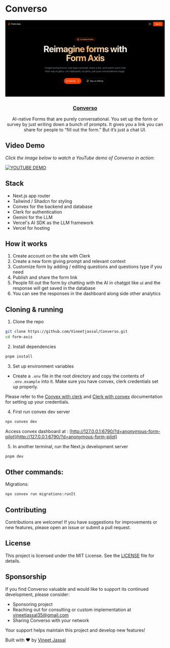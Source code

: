 # Converso

<p align="center">
  <a href="https://formaxis.vercel.app">
    <img src="./docs/screenshot.png" alt="Logo" />
  </a>
</p>

<h3 align="center">
<a href="https://formaxis.vercel.app" target="_blank">Converso</a>
</h3>

<p align="center">
AI-native Forms that are purely conversational. You set up the form or survey by just writing down a bunch of prompts. It gives you a link you can share for people to “fill out the form.” But it’s just a chat UI.
</p>

## Video Demo

_Click the image below to watch a YouTube demo of Converso in action:_

[![YOUTUBE DEMO](https://img.youtube.com/vi/Dm7sM2BG-Rw/0.jpg)](https://www.youtube.com/watch?v=Dm7sM2BG-Rw)

## Stack

- Next.js app router
- Tailwind / Shadcn for styling
- Convex for the backend and database
- Clerk for authentication
- Gemini for the LLM
- Vercel's AI SDK as the LLM framework
- Vercel for hosting

## How it works

1. Create account on the site with Clerk
2. Create a new form giving prompt and relevant context
3. Customize form by adding / editing questions and questions type if you need
4. Publish and share the form link
5. People fill out the form by chatting with the AI in chatgpt like ui and the response will get saved in the database
6. You can see the responses in the dashboard along side other analytics

## Cloning & running

1. Clone the repo

```bash
git clone https://github.com/Vineetjassal/Converso.git
cd form-axis
```

2. Install dependencies

```bash
pnpm install
```

3. Set up environment variables

- Create a `.env` file in the root directory and copy the contents of `.env.example` into it. Make sure you have convex, clerk credentials set up properly.

Please refer to the [Convex with clerk](https://docs.convex.dev/auth/clerk) and [Clerk with convex](https://clerk.com/docs/integrations/databases/convex) documentation for setting up your credentials.

4. First run convex dev server

```bash
npx convex dev
```

Access convex dashboard at : [http://127.0.0.1:6790/?d=anonymous-form-pilot](http://127.0.0.1:6790/?d=anonymous-form-pilot)

5. In another terminal, run the Next.js development server

```bash
pnpm dev
```

## Other commands:

Migrations:

```bash
npx convex run migrations:runIt
```

## Contributing

Contributions are welcome! If you have suggestions for improvements or new features, please open an issue or submit a pull request.

## License

This project is licensed under the MIT License. See the [LICENSE](LICENSE) file for details.

## Sponsorship

If you find Converso valuable and would like to support its continued development, please consider:

- Sponsoring project
- Reaching out for consulting or custom implementation at <a href="mailto:hi@vineetjassal35@gmail.com">vineetjassal35@gmail.com</a>
- Sharing Converso with your network

Your support helps maintain this project and develop new features!

Built with ❤️ by <a href="https://vineetjassal.vercel.app" target="_blank">Vineet Jassal</a>
